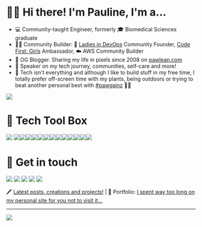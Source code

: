 # 👋🏻 Hi there! I'm Pauline, I'm a...

- 💻 Community-taught Engineer, formerly 🎓 Biomedical Sciences graduate
- 🙌🏻 Community Builder: 💜 [Ladies in DevOps](ladiesindevops.com/) Community Founder, [Code First: Girls](codefirstgirls.org.uk) Ambassador, ☁️ AWS Community Builder
- 📝 OG Blogger. Sharing my life in pixels since 2008 on [pawlean.com](https://pawlean.com/)
- 🎤 Speaker on my tech journey, communities, self-care and more!
- 🌳 Tech isn't everything and although I like to build stuff in my free time, I totally prefer off-screen time with my plants, being outdoors or trying to beat another personal best with [#pawgainz](https://twitter.com/hashtag/pawgainz) 💪🏼

<img src="Pawlean.gif" />

# 🧰 Tech Tool Box

<img src="https://img.shields.io/badge/HTML5-E34F26?style=for-the-badge&logo=html5&logoColor=white" /> <img src="https://img.shields.io/badge/CSS3-1572B6?style=for-the-badge&logo=css3&logoColor=white" /><img src="https://img.shields.io/badge/JavaScript-F7DF1E?style=for-the-badge&logo=javascript&logoColor=black" /><img src="https://img.shields.io/badge/Sass-CC6699?style=for-the-badge&logo=sass&logoColor=white" /><img src="https://img.shields.io/badge/React-20232A?style=for-the-badge&logo=react&logoColor=61DAFB" /><img src="https://img.shields.io/badge/Bootstrap-563D7C?style=for-the-badge&logo=bootstrap&logoColor=white" /><img src="https://img.shields.io/badge/Tailwind_CSS-38B2AC?style=for-the-badge&logo=tailwind-css&logoColor=white" /><img src="https://img.shields.io/badge/Docker-2CA5E0?style=for-the-badge&logo=docker&logoColor=white"><img src="https://img.shields.io/badge/kubernetes-326ce5.svg?&style=for-the-badge&logo=kubernetes&logoColor=white"><img src="https://img.shields.io/badge/next.js-000000?style=for-the-badge&logo=nextdotjs&logoColor=white"><img src="https://img.shields.io/badge/Git-F05032?style=for-the-badge&logo=git&logoColor=white"><img src="https://img.shields.io/badge/GitKraken-179287?style=for-the-badge&logo=GitKraken&logoColor=white"><img src="https://img.shields.io/badge/Amazon_AWS-232F3E?style=for-the-badge&logo=amazon-aws&logoColor=white"><img src="https://img.shields.io/badge/Google%20Analytics-E37400?style=for-the-badge&logo=google%20analytics&logoColor=white">

# 💌 Get in touch

<a href="https://twitter.com/paulienuh"><img src="https://img.shields.io/badge/Twitter-1DA1F2?style=for-the-badge&logo=twitter&logoColor=white"></a>
<a href="https://instagram.com/paw.lean"><img src="https://img.shields.io/badge/Instagram-E4405F?style=for-the-badge&logo=instagram&logoColor=white"></a>
<a href="https://linkedin.com/in/pnarvas"><img src="https://img.shields.io/badge/LinkedIn-0077B5?style=for-the-badge&logo=linkedin&logoColor=white"></a>
<a href="https://pawlean.com/youtube"><img src="https://img.shields.io/badge/YouTube-FF0000?style=for-the-badge&logo=youtube&logoColor=white"></a>
<a href="https://podcasts.apple.com/gb/podcast/a-podcast-by-pawlean/id1526941283"><img src="https://img.shields.io/badge/Apple_Podcasts-9933CC?style=for-the-badge&logo=apple-podcasts&logoColor=white"></a>


🖍 [Latest posts, creations and projects!](https://linktr.ee/pawlean) | 💜 Portfolio: [I spent way too long on my personal site for you not to visit it...](https://paulinenarvas.com)

___


<a href="https://www.buymeacoffee.com/pawlean"><img src="https://img.shields.io/badge/Buy_Me_A_Coffee-FFDD00?style=for-the-badge&logo=buy-me-a-coffee&logoColor=black"></a>
